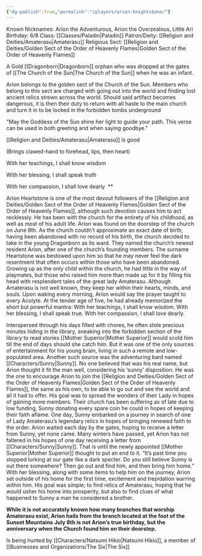 ```yaml
---
{"dg-publish":true,"permalink":"/players/arion-knightsbane/"}
---
```


Known Nicknames: Arion the Adventurous, Arion the Overzealous, Little Ari
Birthday: 6/8
Class: [[Classes/Paladin\|Paladin]]
Patron/Deity: [[Religion and Deities/Amaterasu\|Amaterasu]]
Religious Sect: [[Religion and Deities/Golden Sect of the Order of Heavenly Flames\|Golden Sect of the Order of Heavenly Flames]]

A Gold [[Dragonborn\|Dragonborn]] orphan who was dropped at the gates of [[The Church of the Sun\|The Church of the Sun]] when he was an infant.

Arion belongs to the golden sect of the Church of the Sun. Members who belong to this sect are charged with going out into the world and finding lost ancient relics strewn across the world. Should said artifact becomes dangerous, it is then their duty to return with all haste to the main church and turn it in to be locked in the forbidden tombs underground

"May the Goddess of the Sun shine her light to guide your path. This verse can be used in both greeting and when saying goodbye."
  
[[Religion and Deities/Amaterasu\|Amaterasu]] is good

(Brings clawed-hand to forehead, lips, then heart)

With her teachings, I shall know wisdom

With her blessing, I shall speak truth

With her compassion, I shall love dearly 
**

Arion Heartstone is one of the most devout followers of the [[Religion and Deities/Golden Sect of the Order of Heavenly Flames\|Golden Sect of the Order of Heavenly Flames]], although such devotion causes him to act recklessly. He has been with the church for the entirety of his childhood, as well as most of his adult life. Arion was found on the doorstep of the church on June 8th. As the church couldn’t approximate an exact date of birth, having been abandoned with no record of his birth, the church decided to take in the young Dragonborn as its ward. They named the church’s newest resident Arion, after one of the church’s founding members. The surname Heartstone was bestowed upon him so that he may never feel the dark resentment that often occurs within those who have been abandoned. Growing up as the only child within the church, he had little in the way of playmates, but those who raised him more than made up for it by filling his head with resplendent tales of the great lady Amaterasu. Although Amaterasu is not well known, they keep her within their hearts, minds, and souls. Upon waking every morning, Arion would say the prayer taught to every Acolyte. At the tender age of five, he had already memorized the short but powerful mantra:
With her teachings, I shall know wisdom. 
With her blessing, I shall speak true. 
With her compassion, I shall love dearly.

Interspersed through his days filled with chores, he often stole precious minutes hiding in the library, sneaking into the forbidden section of the library to read stories [[Mother Superior\|Mother Superior]] would scold him till the end of days should she catch him. But it was one of the only sources of entertainment for his young brain, living in such a remote and low-populated area.
Another such source was the adventuring bard named [[Characters/Sunny\|Sunny]]. No one believed that was his real name, but Arion thought it fit the man well, considering his ‘sunny’ disposition. He was the one to encourage Arion to join the [[Religion and Deities/Golden Sect of the Order of Heavenly Flames\|Golden Sect of the Order of Heavenly Flames]], the same as his own, to be able to go out and see the world and all it had to offer. His goal was to spread the wonders of their Lady in hopes of gaining more members. Their church has been suffering as of late due to low funding, Sunny donating every spare coin he could in hopes of keeping their faith aflame.
One day, Sunny embarked on a journey in search of one of Lady Amaterasu’s legendary relics in hopes of bringing renewed faith to the order. Arion waited each day by the gates, hoping to receive a letter from Sunny, yet none came.
Many winters have passed, yet Arion has not faltered in his hopes of one day receiving a letter from [[Characters/Sunny\|Sunny]]. That is until the newly appointed [[Mother Superior\|Mother Superior]] thought to put an end to it.
“It’s past time you stopped lurking at our gate like a dark specter. Do you still believe Sunny is out there somewhere? Then go out and find him, and then bring him home.”
With her blessing, along with some items to help him on the journey, Arion set outside of his home for the first time, excitement and trepidation warring within him. His goal was simple; to find relics of Amaterasu, hoping that he would usher his home into prosperity, but also to find clues of what happened to Sunny a man he considered a brother.

**While it is not accurately known how many branches that worship Amaterasu exist, Arion hails from the branch located at the foot of the Sunset Mountains**
**July 8th is not Arion’s true birthday, but the anniversary when the Church found him on their doorstep.**

Is being hunted by [[Characters/Natsumi Hikio\|Natsumi Hikio]], a member of [[Businesses and Organizations/The Six\|The Six]]